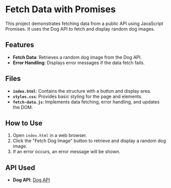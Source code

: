 # Fetch Data with Promises

This project demonstrates fetching data from a public API using JavaScript Promises. It uses the Dog API to fetch and display random dog images.

## Features

- **Fetch Data**: Retrieves a random dog image from the Dog API.
- **Error Handling**: Displays error messages if the data fetch fails.

## Files

- **`index.html`**: Contains the structure with a button and display area.
- **`styles.css`**: Provides basic styling for the page and elements.
- **`fetch-data.js`**: Implements data fetching, error handling, and updates the DOM.

## How to Use

1. Open `index.html` in a web browser.
2. Click the "Fetch Dog Image" button to retrieve and display a random dog image.
3. If an error occurs, an error message will be shown.

## API Used

- **Dog API**: [Dog API](https://dog.ceo/dog-api/)